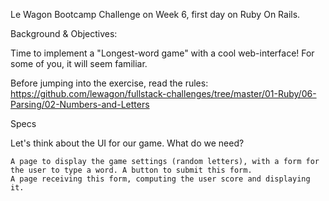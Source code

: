 Le Wagon Bootcamp Challenge on Week 6, first day on Ruby On Rails.

Background & Objectives:

Time to implement a "Longest-word game" with a cool web-interface! For some of you, it will seem familiar.

Before jumping into the exercise, read the rules: https://github.com/lewagon/fullstack-challenges/tree/master/01-Ruby/06-Parsing/02-Numbers-and-Letters

Specs

Let's think about the UI for our game. What do we need?

    A page to display the game settings (random letters), with a form for the user to type a word. A button to submit this form.
    A page receiving this form, computing the user score and displaying it.
